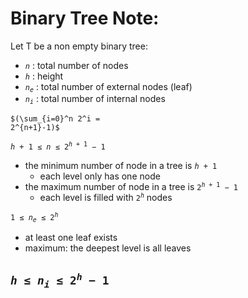 # Binary Tree Note:

<script type="text/javascript" async
  src="https://cdnjs.cloudflare.com/ajax/libs/mathjax/2.7.1/MathJax.js?...">
</script>

Let T be a non empty binary tree:
- <code>$n$</code> : total number of nodes
- <code>$h$</code> : height
- <code>$n_e$</code> : total number of external nodes (leaf)
- <code>$n_i$</code> : total number of internal nodes

<code>$(\sum_{i=0}^n 2^i = 2^{n+1}-1)$</code>

<code>$h + 1 \leqslant n \leqslant 2^{h+1}-1$</code>
- the minimum number of node in a tree is <code>$h+1$</code>
  - each level only has one node
- the maximum number of node in a tree is <code>$2^{h+1}-1$</code>
  - each level is filled with <code>$2^h$</code> nodes

<code>$1\leqslant n_e \leqslant 2^h$</code>
- at least one leaf exists
- maximum: the deepest level is all leaves

<code>$h \leqslant n_i \leqslant 2^h-1$</code>
- 